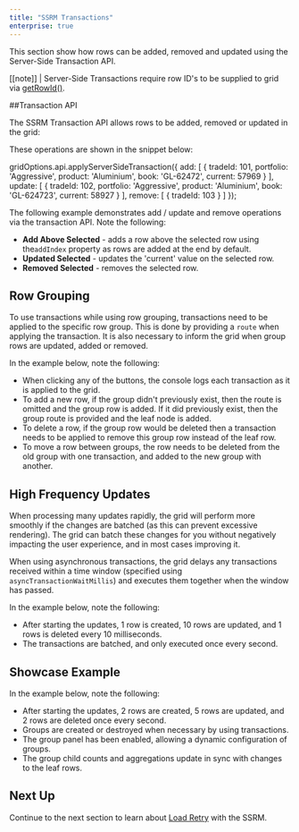 ```yaml
---
title: "SSRM Transactions"
enterprise: true
---
```

This section show how rows can be added, removed and updated using the Server-Side Transaction API.

[[note]]
| Server-Side Transactions require row ID's to be supplied to grid via [getRowId()](/row-ids/#application-assigned-ids/).

##Transaction API

The SSRM Transaction API allows rows to be added, removed or updated in the grid:

<api-documentation source='grid-api/api.json' section='serverSideRowModel' names='["applyServerSideTransaction"]' ></api-documentation>

These operations are shown in the snippet below:

<snippet>
gridOptions.api.applyServerSideTransaction({ 
    add: [ 
        { tradeId: 101, portfolio: 'Aggressive', product: 'Aluminium', book: 'GL-62472', current: 57969 }
    ],
    update: [
        { tradeId: 102,  portfolio: 'Aggressive', product: 'Aluminium', book: 'GL-624723', current: 58927 }
    ],
    remove: [
        { tradeId: 103 }
    ]
});
</snippet>

The following example demonstrates add / update and remove operations via the transaction API. Note the following:

- **Add Above Selected** - adds a row above the selected row using the`addIndex` property as rows are added at the end by default.
- **Updated Selected** - updates the 'current' value on the selected row.
- **Removed Selected** - removes the selected row.

<grid-example title='Server-Side Transaction API' name='transactions-simple' type='generated' options='{ "enterprise": true, "exampleHeight": 615, "extras": ["alasql"], "modules": ["serverside"] }'></grid-example>

## Row Grouping

To use transactions while using row grouping, transactions need to be applied to the specific row group. This is done by providing a `route` when applying the transaction. It is also necessary to inform the grid when group rows are updated, added or removed.


In the example below, note the following:
 - When clicking any of the buttons, the console logs each transaction as it is applied to the grid.
 - To add a new row, if the group didn't previously exist, then the route is omitted and the group row is added. If it did previously exist, then the group route is provided and the leaf node is added.
 - To delete a row, if the group row would be deleted then a transaction needs to be applied to remove this group row instead of the leaf row.
 - To move a row between groups, the row needs to be deleted from the old group with one transaction, and added to the new group with another.

<grid-example title='Transactions With Groups' name='transactions-grouping' type='generated' options='{ "enterprise": true, "exampleHeight": 615, "extras": ["alasql"], "modules": ["serverside", "rowgrouping"] }'></grid-example>

## High Frequency Updates

When processing many updates rapidly, the grid will perform more smoothly if the changes are batched (as this can prevent excessive rendering). The grid can batch these changes for you without negatively impacting the user experience, and in most cases improving it.

<api-documentation source='grid-api/api.json' section='serverSideRowModel' names='["applyServerSideTransactionAsync"]' ></api-documentation>

When using asynchronous transactions, the grid delays any transactions received within a time window (specified using `asyncTransactionWaitMillis`) and executes them together when the window has passed.

In the example below, note the following:
 - After starting the updates, 1 row is created, 10 rows are updated, and 1 rows is deleted every 10 milliseconds.
 - The transactions are batched, and only executed once every second.

<grid-example title='Asynchronous Example' name='transactions-async' type='generated' options='{ "enterprise": true, "exampleHeight": 615, "extras": ["alasql"], "modules": ["serverside"] }'></grid-example>

## Showcase Example

In the example below, note the following:
 - After starting the updates, 2 rows are created, 5 rows are updated, and 2 rows are deleted once every second.
 - Groups are created or destroyed when necessary by using transactions.
 - The group panel has been enabled, allowing a dynamic configuration of groups.
 - The group child counts and aggregations update in sync with changes to the leaf rows.

<grid-example title='Showcase Example' name='transactions-showcase' type='generated' options='{ "enterprise": true, "exampleHeight": 670, "extras": ["alasql"], "modules": ["serverside"] }'></grid-example>

## Next Up

Continue to the next section to learn about [Load Retry](/server-side-model-retry/) with the SSRM.
